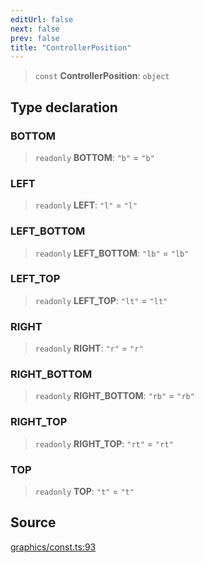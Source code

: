 ```yaml
---
editUrl: false
next: false
prev: false
title: "ControllerPosition"
---
```


> `const` **ControllerPosition**: `object`

## Type declaration

### BOTTOM

> `readonly` **BOTTOM**: `"b"` = `"b"`

### LEFT

> `readonly` **LEFT**: `"l"` = `"l"`

### LEFT\_BOTTOM

> `readonly` **LEFT\_BOTTOM**: `"lb"` = `"lb"`

### LEFT\_TOP

> `readonly` **LEFT\_TOP**: `"lt"` = `"lt"`

### RIGHT

> `readonly` **RIGHT**: `"r"` = `"r"`

### RIGHT\_BOTTOM

> `readonly` **RIGHT\_BOTTOM**: `"rb"` = `"rb"`

### RIGHT\_TOP

> `readonly` **RIGHT\_TOP**: `"rt"` = `"rt"`

### TOP

> `readonly` **TOP**: `"t"` = `"t"`

## Source

[graphics/const.ts:93](https://github.com/dgmjs/dgmjs/blob/main/packages/core/src/graphics/const.ts#L93)
